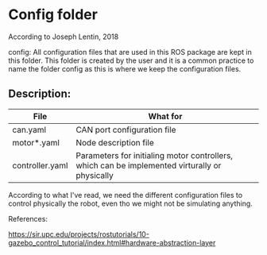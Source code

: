 # Config folder

According to Joseph Lentin, 2018

config: All configuration files that are used in this ROS package are kept in this folder. This folder is created by the user and it is a common practice to name the folder config as this is where we keep the configuration files.


## Description:

| File  | What for |
|-------|----------|
| can.yaml      | CAN port configuration file |
| motor*.yaml   | Node description file  |
| controller.yaml   | Parameters for initialing motor controllers, which can be implemented virturally or physically |

According to what I've read, we need the different configuration files to control physically the robot, even tho we might not be simulating anything. 

References:

https://sir.upc.edu/projects/rostutorials/10-gazebo_control_tutorial/index.html#hardware-abstraction-layer
